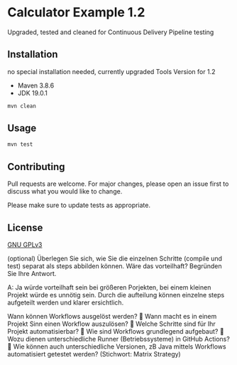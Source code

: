 # Calculator Example 1.2 

Upgraded, tested and cleaned for Continuous Delivery Pipeline testing

## Installation

no special installation needed, currently upgraded Tools Version for 1.2
- Maven 3.8.6
- JDK 19.0.1

```bash
mvn clean
```

## Usage

```bash
mvn test
```

## Contributing

Pull requests are welcome. For major changes, please open an issue first
to discuss what you would like to change.

Please make sure to update tests as appropriate.

## License

[GNU GPLv3](https://choosealicense.com/licenses/gpl-3.0/)

(optional) Überlegen Sie sich, wie Sie die einzelnen Schritte (compile und test) separat als 
steps abbilden können. Wäre das vorteilhaft? Begründen Sie Ihre Antwort.

A: Ja würde vorteilhaft sein bei größeren Porjekten, bei einem kleinen Projekt würde es unnötig sein. Durch die aufteilung können einzelne steps aufgeteilt werden und klarer ersichtlich.

Wann können Workflows ausgelöst werden? 
 Wann macht es in einem Projekt Sinn einen Workflow auszulösen?
 Welche Schritte sind für Ihr Projekt automatisierbar?
 Wie sind Workflows grundlegend aufgebaut?
 Wozu dienen unterschiedliche Runner (Betriebssysteme) in GitHub Actions?
 Wie können auch unterschiedliche Versionen, zB Java mittels Workflows automatisiert 
getestet werden? (Stichwort: Matrix Strategy)
